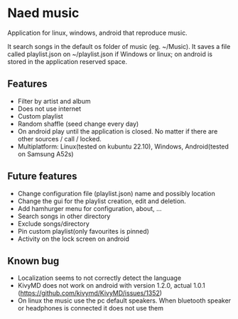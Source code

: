 # Naed music
Application for linux, windows, android that reproduce music.

It search songs in the default os folder of music (eg. ~/Music).
It saves a file called playlist.json on ~/playlist.json if Windows or linux; on android is stored in the application reserved space.

## Features
- Filter by artist and album
- Does not use internet
- Custom playlist
- Random shaffle (seed change every day)
- On android play until the application is closed. No matter if there are other sources / call / locked.
- Multiplatform: Linux(tested on kubuntu 22.10), Windows, Android(tested on Samsung A52s)

## Future features
- Change configuration file (playlist.json) name and possibly location
- Change the gui for the playlist creation, edit and deletion.
- Add hamhurger menu for configuration, about, ...
- Search songs in other directory
- Exclude songs/directory
- Pin custom playlist(only favourites is pinned)
- Activity on the lock screen on android

## Known bug
- Localization seems to not correctly detect the language
- KivyMD does not work on android with version 1.2.0, actual 1.0.1 (https://github.com/kivymd/KivyMD/issues/1352)
- On linux the music use the pc default speakers. When bluetooth speaker or headphones is connected it does not use them

